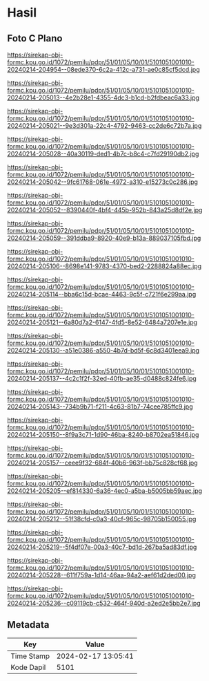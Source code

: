# Hasil

## Foto C Plano

https://sirekap-obj-formc.kpu.go.id/1072/pemilu/pdpr/51/01/05/10/01/5101051001010-20240214-204954--08ede370-6c2a-412c-a731-ae0c85cf5dcd.jpg

https://sirekap-obj-formc.kpu.go.id/1072/pemilu/pdpr/51/01/05/10/01/5101051001010-20240214-205013--4e2b28e1-4355-4dc3-b1cd-b2fdbeac6a33.jpg

https://sirekap-obj-formc.kpu.go.id/1072/pemilu/pdpr/51/01/05/10/01/5101051001010-20240214-205021--9e3d301a-22c4-4792-9463-cc2de6c72b7a.jpg

https://sirekap-obj-formc.kpu.go.id/1072/pemilu/pdpr/51/01/05/10/01/5101051001010-20240214-205028--40a30119-ded1-4b7c-b8c4-c7fd29190db2.jpg

https://sirekap-obj-formc.kpu.go.id/1072/pemilu/pdpr/51/01/05/10/01/5101051001010-20240214-205042--9fc61768-061e-4972-a310-e15273c0c286.jpg

https://sirekap-obj-formc.kpu.go.id/1072/pemilu/pdpr/51/01/05/10/01/5101051001010-20240214-205052--8390440f-4bf4-445b-952b-843a25d8df2e.jpg

https://sirekap-obj-formc.kpu.go.id/1072/pemilu/pdpr/51/01/05/10/01/5101051001010-20240214-205059--391ddba9-8920-40e9-b13a-889037105fbd.jpg

https://sirekap-obj-formc.kpu.go.id/1072/pemilu/pdpr/51/01/05/10/01/5101051001010-20240214-205106--8698e141-9783-4370-bed2-2288824a88ec.jpg

https://sirekap-obj-formc.kpu.go.id/1072/pemilu/pdpr/51/01/05/10/01/5101051001010-20240214-205114--bba6c15d-bcae-4463-9c5f-c721f6e299aa.jpg

https://sirekap-obj-formc.kpu.go.id/1072/pemilu/pdpr/51/01/05/10/01/5101051001010-20240214-205121--6a80d7a2-6147-4fd5-8e52-6484a7207e1e.jpg

https://sirekap-obj-formc.kpu.go.id/1072/pemilu/pdpr/51/01/05/10/01/5101051001010-20240214-205130--a51e0386-a550-4b7d-bd5f-6c8d3401eea9.jpg

https://sirekap-obj-formc.kpu.go.id/1072/pemilu/pdpr/51/01/05/10/01/5101051001010-20240214-205137--4c2c1f2f-32ed-40fb-ae35-d0488c824fe6.jpg

https://sirekap-obj-formc.kpu.go.id/1072/pemilu/pdpr/51/01/05/10/01/5101051001010-20240214-205143--734b9b71-f211-4c63-81b7-74cee785ffc9.jpg

https://sirekap-obj-formc.kpu.go.id/1072/pemilu/pdpr/51/01/05/10/01/5101051001010-20240214-205150--8f9a3c71-1d90-46ba-8240-b8702ea51846.jpg

https://sirekap-obj-formc.kpu.go.id/1072/pemilu/pdpr/51/01/05/10/01/5101051001010-20240214-205157--ceee9f32-684f-40b6-963f-bb75c828cf68.jpg

https://sirekap-obj-formc.kpu.go.id/1072/pemilu/pdpr/51/01/05/10/01/5101051001010-20240214-205205--ef814330-6a36-4ec0-a5ba-b5005bb59aec.jpg

https://sirekap-obj-formc.kpu.go.id/1072/pemilu/pdpr/51/01/05/10/01/5101051001010-20240214-205212--51f38cfd-c0a3-40cf-965c-98705b150055.jpg

https://sirekap-obj-formc.kpu.go.id/1072/pemilu/pdpr/51/01/05/10/01/5101051001010-20240214-205219--5f4df07e-00a3-40c7-bd1d-267ba5ad83df.jpg

https://sirekap-obj-formc.kpu.go.id/1072/pemilu/pdpr/51/01/05/10/01/5101051001010-20240214-205228--611f759a-1d14-46aa-94a2-aef61d2ded00.jpg

https://sirekap-obj-formc.kpu.go.id/1072/pemilu/pdpr/51/01/05/10/01/5101051001010-20240214-205236--c09119cb-c532-464f-940d-a2ed2e5bb2e7.jpg


## Metadata

| Key        | Value               |
| ---------- | ------------------- |
| Time Stamp | 2024-02-17 13:05:41 |
| Kode Dapil | 5101                |



